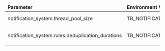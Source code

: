 <table>
  <thead>
      <tr>
          <td style="width: 25%"><b>Parameter</b></td><td style="width: 30%"><b>Environment Variable</b></td><td style="width: 15%"><b>Default Value</b></td><td style="width: 30%"><b>Description</b></td>
      </tr>
  </thead>
  <tbody>
      <tr>
          <td>notification_system.thread_pool_size</td>
          <td>TB_NOTIFICATION_SYSTEM_THREAD_POOL_SIZE</td>
          <td>10</td>
          <td>Specify thread pool size for Notification System processing notification rules and notification sending. Recommend value < =10</td>
      </tr>
      <tr>
          <td>notification_system.rules.deduplication_durations</td>
          <td>TB_NOTIFICATION_RULES_DEDUPLICATION_DURATIONS</td>
          <td>NEW_PLATFORM_VERSION:0;RATE_LIMITS:14400000;</td>
          <td>Semicolon-separated deduplication durations (in millis) for trigger types. Format: 'NotificationRuleTriggerType1:123;NotificationRuleTriggerType2:456'</td>
      </tr>
  </tbody>
</table>

